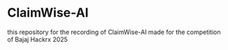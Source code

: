# ClaimWise-AI
this repository for the recording of ClaimWise-AI made for the competition of Bajaj Hackrx 2025
